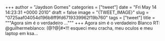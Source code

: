 
+++
author = "Jaydson Gomes"
categories = ["tweet"]
date = "Fri May 14 14:23:31 +0000 2010"
draft = false
image = "{TWEET_IMAGE}"
slug = "0725aaf04054d196b8ff9fd6719339962f19b760"
tags = ["tweet"]
title = """Agora sim é o verdadeiro ..."""
+++
Agora sim é o verdadeiro Blanco RT: @guilhermeblanco: (@?@|#•!!! esqueci meu cracha, meu oculos e meu laptop em ksa...
